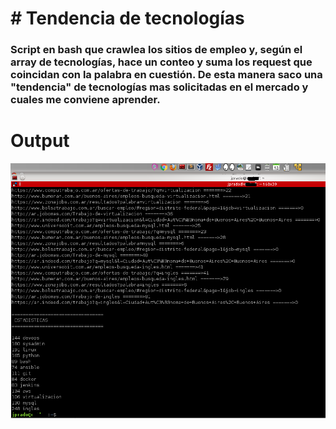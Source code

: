 
<h1># Tendencia de tecnologías </h1>

<h3>
Script en bash que crawlea los sitios de empleo y, según el array de tecnologías, hace un conteo y suma los request que coincidan con la palabra en cuestión.
De esta manera saco una "tendencia" de tecnologías mas solicitadas en el mercado y cuales me conviene aprender.
</h3>



# Output

<p align="center">
  <img src="https://raw.githubusercontent.com/jpradoar/tendencias_de_tecnologias/master/crawling-jobs.png"/>
</p>
